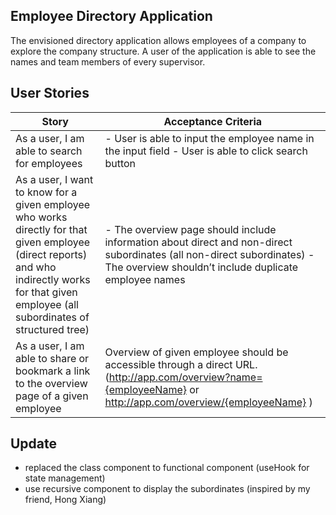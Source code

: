 ## Employee Directory Application
The envisioned directory application allows employees of a company to explore the company structure. A user of the application is able to see the names and team members of every supervisor.

## User Stories
| Story  | Acceptance Criteria  |
|---|---|
| As a user, I am able to search for employees  | - User is able to input the employee name in the input field - User is able to click search button  | 
| As a user, I want to know for a given employee who works directly for that given employee (direct reports) and who indirectly works for that given employee (all subordinates of structured tree)  | - The overview page should include information about direct and non-direct subordinates (all non-direct subordinates) - The overview shouldn’t include duplicate employee names| 
| As a user, I am able to share or bookmark a link to the overview page of a given employee | Overview of given employee should be accessible through a direct URL. (http://app.com/overview?name={employeeName} or http://app.com/overview/{employeeName} ) | 

## Update
- replaced the class component to functional component (useHook for state management)
- use recursive component to display the subordinates (inspired by my friend, Hong Xiang)
